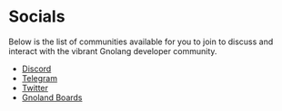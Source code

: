 # Socials

Below is the list of communities available for you to join to discuss and interact with the vibrant Gnolang developer community.

* [Discord](https://discord.gg/3YbdqVP8Tb)
* [Telegram](https://t.me/gnoland)
* [Twitter](https://twitter.com/\_gnoland)
* [Gnoland Boards](https://test3.gno.land/r/demo/boards)
